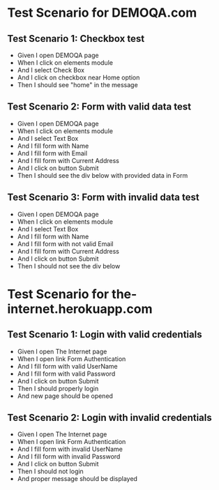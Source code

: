 # Test Scenario for DEMOQA.com

## Test Scenario 1: Checkbox test
- Given I open DEMOQA page
- When I click on elements module
- And I select Check Box
- And I click on checkbox near Home option
- Then I should see "home" in the message

## Test Scenario 2: Form with valid data test
- Given I open DEMOQA page
- When I click on elements module
- And I select Text Box
- And I fill form with Name
- And I fill form with Email
- And I fill form with Current Address
- And I click on button Submit
- Then I should see the div below with provided data in Form

## Test Scenario 3: Form with invalid data test
- Given I open DEMOQA page
- When I click on elements module
- And I select Text Box
- And I fill form with Name
- And I fill form with not valid Email
- And I fill form with Current Address
- And I click on button Submit
- Then I should not see the div below

# Test Scenario for the-internet.herokuapp.com

## Test Scenario 1: Login with valid credentials
- Given I open The Internet page
- When I open link Form Authentication
- And I fill form with valid UserName
- And I fill form with valid Password
- And I click on button Submit
- Then I should properly login
- And new page should be opened

## Test Scenario 2: Login with invalid credentials
- Given I open The Internet page
- When I open link Form Authentication
- And I fill form with invalid UserName
- And I fill form with invalid Password
- And I click on button Submit
- Then I should not login
- And proper message should be displayed
